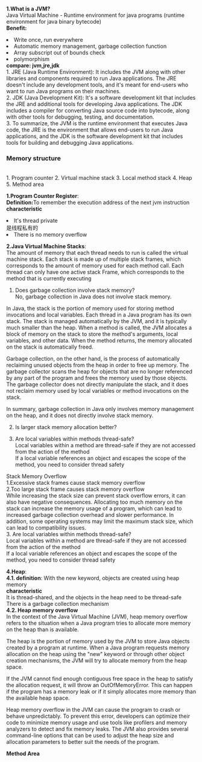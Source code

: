 
<b>1.What is a JVM?</b><br>
Java Virtual Machine - Runtime environment for java programs (runtime environment for java binary bytecode)<br>
<b>Benefit:</b><br>
<li>Write once, run everywhere</li>
<li>Automatic memory management, garbage collection function</li>
<li>Array subscript out of bounds check</li>
<li>polymorphism</li>
<b>compare: jvm,jre,jdk</b><br>
1. JRE (Java Runtime Environment): It includes the JVM along with other libraries and components required to run Java applications. The JRE doesn't include any development tools, and it's meant for end-users who want to run Java programs on their machines.<br>
2. JDK (Java Development Kit): It's a software development kit that includes the JRE and additional tools for developing Java applications. The JDK includes a compiler for converting Java source code into bytecode, along with other tools for debugging, testing, and documentation.<br>
3. To summarize, the JVM is the runtime environment that executes Java code, the JRE is the environment that allows end-users to run Java applications, and the JDK is the software development kit that includes tools for building and debugging Java applications.<br>

<h3>Memory structure</h3><br>
1. Program counter 2. Virtual machine stack 3. Local method stack 4. Heap 5. Method area <br>

<b>1.Program Counter Register</b>:<br>
<b>Definition:</b>To remember the execution address of the next jvm instruction<br>
<b>characteristic</b>
<li>It's thread private</li>是线程私有的
<li>There is no memory overflow</li>

<b>2.Java Virtual Machine Stacks</b>:<br>
The amount of memory that each thread needs to run is called the virtual machine stack. Each stack is made up of multiple stack frames, which corresponds to the amount of memory used for each method call. Each thread can only have one active stack Frame, which corresponds to the method that is currently executing<br>

1. Does garbage collection involve stack memory?<br>
No, garbage collection in Java does not involve stack memory.

In Java, the stack is the portion of memory used for storing method invocations and local variables. Each thread in a Java program has its own stack. The stack is managed automatically by the JVM, and it is typically much smaller than the heap. When a method is called, the JVM allocates a block of memory on the stack to store the method's arguments, local variables, and other data. When the method returns, the memory allocated on the stack is automatically freed.

Garbage collection, on the other hand, is the process of automatically reclaiming unused objects from the heap in order to free up memory. The garbage collector scans the heap for objects that are no longer referenced by any part of the program and frees the memory used by those objects. The garbage collector does not directly manipulate the stack, and it does not reclaim memory used by local variables or method invocations on the stack.

In summary, garbage collection in Java only involves memory management on the heap, and it does not directly involve stack memory.

2. Is larger stack memory allocation better?<br>


4. Are local variables within methods thread-safe?<br>
Local variables within a method are thread-safe if they are not accessed from the action of the method<br>
If a local variable references an object and escapes the scope of the method, you need to consider thread safety<br>

Stack Memory Overflow <br>
1.Excessive stack frames cause stack memory overflow<br>
2.Too large stack frame causes stack memory overflow<br>
While increasing the stack size can prevent stack overflow errors, it can also have negative consequences. Allocating too much memory on the stack can increase the memory usage of a program, which can lead to increased garbage collection overhead and slower performance. In addition, some operating systems may limit the maximum stack size, which can lead to compatibility issues.<br>
3. Are local variables within methods thread-safe?<br>
Local variables within a method are thread-safe if they are not accessed from the action of the method<br>
If a local variable references an object and escapes the scope of the method, you need to consider thread safety<br>


<b>4.Heap</b>:<br>
<b>4.1. definition</b>: With the new keyword, objects are created using heap memory<br>
<b>characteristic</b><br>
It is thread-shared, and the objects in the heap need to be thread-safe<br>
There is a garbage collection mechanism<br>
<b>4.2. Heap memory overflow</b><br>
In the context of the Java Virtual Machine (JVM), heap memory overflow refers to the situation when a Java program tries to allocate more memory on the heap than is available.

The heap is the portion of memory used by the JVM to store Java objects created by a program at runtime. When a Java program requests memory allocation on the heap using the "new" keyword or through other object creation mechanisms, the JVM will try to allocate memory from the heap space.

If the JVM cannot find enough contiguous free space in the heap to satisfy the allocation request, it will throw an OutOfMemoryError. This can happen if the program has a memory leak or if it simply allocates more memory than the available heap space.

Heap memory overflow in the JVM can cause the program to crash or behave unpredictably. To prevent this error, developers can optimize their code to minimize memory usage and use tools like profilers and memory analyzers to detect and fix memory leaks. The JVM also provides several command-line options that can be used to adjust the heap size and allocation parameters to better suit the needs of the program.<br>


<b>Method Area</b><br>





